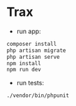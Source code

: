# Trax

* run app:

```bash
composer install
php artisan migrate
php artisan serve
npm install
npm run dev
```


* run tests:

```bash
./vendor/bin/phpunit
```